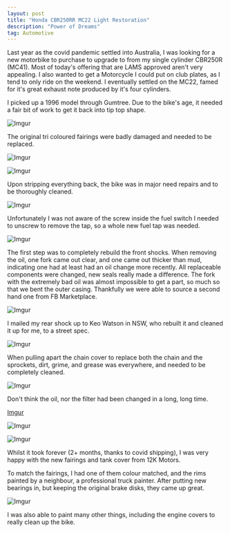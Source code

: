 ```yaml
---
layout: post
title: "Honda CBR250RR MC22 Light Restoration"
description: "Power of Dreams"
tag: Automotive
---
```


Last year as the covid pandemic settled into Australia, I was looking for a new motorbike to purchase to upgrade to from my single cylinder CBR250R (MC41). Most of today's offering that are LAMS approved aren't very appealing. I also wanted to get a Motorcycle I could put on club plates, as I tend to only ride on the weekend. I eventually settled on the MC22, famed for it's great exhaust note produced by it's four cylinders.

I picked up a 1996 model through Gumtree. Due to the bike's age, it needed a fair bit of work to get it back into tip top shape. 

![Imgur](https://i.imgur.com/rR6j9T3.jpg)

The original tri coloured fairings were badly damaged and needed to be replaced.

![Imgur](https://i.imgur.com/ZjrNY1G.jpg)

![Imgur](https://i.imgur.com/ulgkKLV.jpg?1)

Upon stripping everything back, the bike was in major need repairs and to be thoroughly cleaned.

![Imgur](https://i.imgur.com/Wx5aVah.jpg)

Unfortunately I was not aware of the screw inside the fuel switch I needed to unscrew to remove the tap, so a whole new fuel tap was needed.

![Imgur](https://i.imgur.com/owoC0db.jpg)

The first step was to completely rebuild the front shocks. When removing the oil, one fork came out clear, and one came out thicker than mud, indicating one had at least had an oil change more recently. All replaceable components were changed, new seals really made a difference. The fork with the extremely bad oil was almost impossible to get a part, so much so that we bent the outer casing. Thankfully we were able to source a second hand one from FB Marketplace.

![Imgur](https://i.imgur.com/w7BQ6y9.jpg)

I mailed my rear shock up to Keo Watson in NSW, who rebuilt it and cleaned it up for me, to a street spec.

![Imgur](https://i.imgur.com/e1FfHEL.jpg)

When pulling apart the chain cover to replace both the chain and the sprockets, dirt, grime, and grease was everywhere, and needed to be completely cleaned.

![Imgur](https://i.imgur.com/iqY0QDh.jpg)

Don't think the oil, nor the filter had been changed in a long, long time.

[Imgur](https://i.imgur.com/znlxB2S.jpg)

![Imgur](https://i.imgur.com/40H0Z6s.jpg)

![Imgur](https://i.imgur.com/M1htgbx.jpg)

Whilst it took forever (2+ months, thanks to covid shipping), I was very happy with the new fairings and tank cover from 12K Motors. 

To match the fairings, I had one of them colour matched, and the rims painted by a neighbour, a professional truck painter. After putting new bearings in, but keeping the original brake disks, they came up great.

![Imgur](https://i.imgur.com/FerH85t.jpg)

I was also able to paint many other things, including the engine covers to really clean up the bike.
